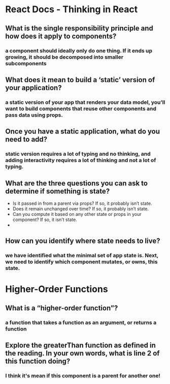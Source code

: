 # React Docs - Thinking in React 

## What is the single responsibility principle and how does it apply to components?
###  a component should ideally only do one thing. If it ends up growing, it should be decomposed into smaller subcomponents

## What does it mean to build a ‘static’ version of your application?
### a static version of your app that renders your data model, you’ll want to build components that reuse other components and pass data using props.

## Once you have a static application, what do you need to add?
### static version requires a lot of typing and no thinking, and adding interactivity requires a lot of thinking and not a lot of typing.

## What are the three questions you can ask to determine if something is state?
- Is it passed in from a parent via props? If so, it probably isn’t state.
- Does it remain unchanged over time? If so, it probably isn’t state.
- Can you compute it based on any other state or props in your component? If so, it isn’t state.
- 
## How can you identify where state needs to live?
### we have identified what the minimal set of app state is. Next, we need to identify which component mutates, or owns, this state.

# Higher-Order Functions
## What is a “higher-order function”?
### a function that takes a function as an argument, or returns a function 

## Explore the greaterThan function as defined in the reading. In your own words, what is line 2 of this function doing?
### I think it's mean if this component is a parent for another one!

